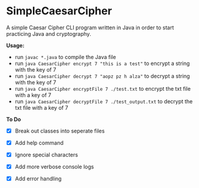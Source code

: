 # SimpleCaesarCipher
A simple Caesar Cipher CLI program written in Java in order to start practicing Java and cryptography.

**Usage:**
* run `javac *.java` to compile the Java file
* run `java CaesarCipher encrypt 7 "this is a test"` to encrypt a string with the key of 7
* run `java CaesarCipher decrypt 7 "aopz pz h alza"` to decrypt a string with the key of 7
* run `java CaesarCipher encryptFile 7 ./test.txt` to encrypt the txt file with a key of 7
* run `java CaesarCipher decryptFile 7 ./test_output.txt` to decrypt the txt file with a key of 7

**To Do**
 - [x] Break out classes into seperate files
 - [x] Add help command
 - [x] Ignore special characters
 - [x] Add more verbose console logs
 - [x] Add error handling


